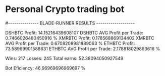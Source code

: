# Personal Crypto trading bot
#--------------- BLADE-RUNNER RESULTS -------------------
 
DSHBTC Profit:  14.15216439608107
DSHBTC AVG Profit per Trade:  0.7466026480450916 %
XMRBTC Profit:  0.178568869134402
XMRBTC AVG Profit per Trade:  0.6708208981889063 %
ETHBTC Profit:  73.58969901588631
ETHBTC AVG Profit per Trade:  2.178818029863616 %
 
Wins:  217 Losses:  245
Total earns:  52.38094050927549
 
Bot Eficiency:  46.96969696969697 %

